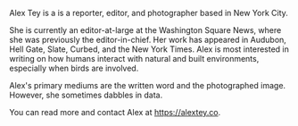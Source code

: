 Alex Tey is a is a reporter, editor, and photographer based in New York City.

She is currently an editor-at-large at the Washington Square News, where she was
	previously the editor-in-chief. Her work has appeared in Audubon, Hell Gate, Slate,
 	Curbed, and the New York Times. Alex is most interested in writing on how humans
	interact with natural and built environments, especially when birds are involved.

Alex's primary mediums are the written word and the photographed image. However,
	she sometimes dabbles in data.

You can read more and contact Alex at https://alextey.co.
